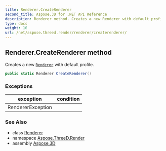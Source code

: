 ```yaml
---
title: Renderer.CreateRenderer
second_title: Aspose.3D for .NET API Reference
description: Renderer method. Creates a new Renderer with default profile
type: docs
weight: 10
url: /net/aspose.threed.render/renderer/createrenderer/
---
```

## Renderer.CreateRenderer method

Creates a new [`Renderer`](../) with default profile.

```csharp
public static Renderer CreateRenderer()
```

### Exceptions

| exception | condition |
| --- | --- |
| RendererException |  |

### See Also

* class [Renderer](../)
* namespace [Aspose.ThreeD.Render](../../renderer/)
* assembly [Aspose.3D](../../../)


